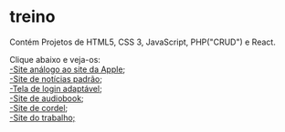 # treino
Contém Projetos de HTML5, CSS 3, JavaScript, PHP("CRUD") e React. 

Clique abaixo e veja-os:
<br>
<a href="https://marciojorgemelo.github.io/treino/projeto-siteapple/site-apple/index.html" target="_blank">-Site análogo ao site da Apple</a>;
<br>
<a href="https://marciojorgemelo.github.io/treino/site-android/index.html" target="_blank">-Site de notícias padrão</a>;
<br>
<a href="https://marciojorgemelo.github.io/treino/projeto-login/index.html" target="_blank">-Tela de login adaptável</a>;
<br>
<a href="https://marciojorgemelo.github.io/treino/projeto-audiobook/audiobook/index.html" target="_blank">-Site de audiobook</a>;
<br>
<a href="https://marciojorgemelo.github.io/treino/cordel-moderno/index.html" target="_blank">-Site de cordel</a>;
<br>
<a href="https://marciojorgemelo.github.io/01/site-completo01/index.html" target="_blank">-Site do trabalho;</a>


 
